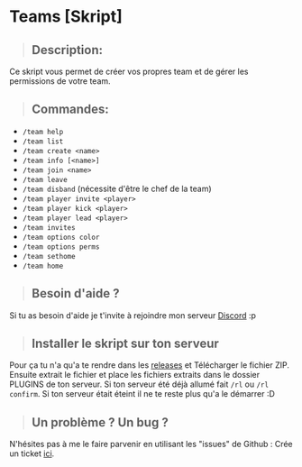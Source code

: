 # Teams [Skript]

> ## Description:

Ce skript vous permet de créer vos propres team et de gérer les permissions de votre team.

> ## Commandes:

* `/team help`
* `/team list`
* `/team create <name>`
* `/team info [<name>]`
* `/team join <name>`
* `/team leave`
* `/team disband` (nécessite d'être le chef de la team)
* `/team player invite <player>`
* `/team player kick <player>`
* `/team player lead <player>`
* `/team invites`
* `/team options color`
* `/team options perms`
* `/team sethome`
* `/team home`

> ## Besoin d'aide ?

Si tu as besoin d'aide je t'invite à rejoindre mon serveur [Discord](https://discord.gg/JfMNGVA) :p

> ## Installer le skript sur ton serveur

Pour ça tu n'a qu'a te rendre dans les [releases](https://github.com/Thom-web/Teams/releases) et Télécharger le fichier ZIP.
Ensuite extrait le fichier et place les fichiers extraits dans le dossier PLUGINS de ton serveur. Si ton serveur été déjà allumé fait `/rl` ou `/rl confirm`. Si ton serveur était éteint il ne te reste plus qu'a le démarrer :D

> ## Un problème ? Un bug ?

N'hésites pas à me le faire parvenir en utilisant les "issues" de Github : Crée un ticket [ici](https://github.com/thom-web/teams/issues/new).
